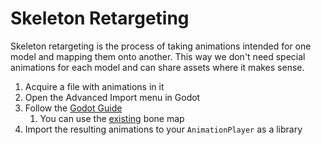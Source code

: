 # Skeleton Retargeting
Skeleton retargeting is the process of taking animations intended for one model and mapping them onto another. This way we don't need special animations for each model and can share assets where it makes sense.

1) Acquire a file with animations in it
2) Open the Advanced Import menu in Godot
3) Follow the [Godot Guide](https://docs.godotengine.org/en/stable/tutorials/assets_pipeline/retargeting_3d_skeletons.html)
   1) You can use the [existing](../game_objects/enemies/humanoid_bone_map.tres) bone map
4) Import the resulting animations to your `AnimationPlayer` as a library